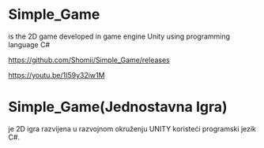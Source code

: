# Simple_Game
is the 2D game developed in game engine Unity using programming language C#

https://github.com/Shomii/Simple_Game/releases

https://youtu.be/1I59y32iw1M

# Simple_Game(Jednostavna Igra)
je 2D igra razvijena u razvojnom okruženju UNITY koristeći programski jezik C#.
